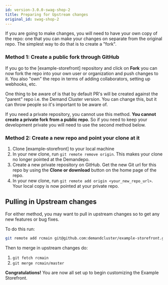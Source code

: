 ```yaml
---
id: version-3.0.0-swag-shop-2
title: Preparing for Upstream changes
original_id: swag-shop-2
---
```


If you are going to make changes, you will need to have your own copy of the repo: one that you can make your changes on separate from the original repo. The simplest way to do that is to create a "fork".

### Method 1: Create a public fork through GitHub

If you go to the [example-storefront] repository and click on **Fork** you can now fork the repo into your own user or organization and push changes to it. You also "own" the repo in terms of adding collaborators, setting up webhooks, etc. 

One thing to be aware of is that by default PR's will be created against the "parent" repo i.e. the Demand Cluster version. You can change this, but it can throw people so it's important to be aware of.

If you need a private repository, you cannot use this method. **You cannot create a private fork from a public repo**. So if you need to keep your development private you will need to use the second method below.

### Method 2: Create a new repo and point your clone at it

1. Clone [example-storefront] to your local machine
2. In your new clone, run `git remote remove origin`. This makes your clone no longer pointed at the Demandepo.
3. Create a new private repository on GitHub. Get the new Git url for this repo by using the **Clone or download** button on the home page of the repo.
4. In your new clone, run `git remote add origin <your_new_repo_url>`. Your local copy is now pointed at your private repo.

## Pulling in Upstream changes

For either method, you may want to pull in upstream changes so to get any new features or bug fixes. 

To do this run:

```sh
git remote add rcmain git@github.com:demandcluster/example-storefront.git
```

Then to merge in upstream changes do:

1. `git fetch rcmain`
1. `git merge rcmain/master`

**Congratulations!** You are now all set up to begin customizing the Example Storefront.
